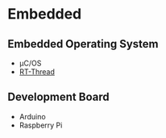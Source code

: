 # Embedded

## Embedded Operating System

* µC/OS
* [RT-Thread](https://www.rt-thread.org/)

## Development Board

* Arduino
* Raspberry Pi

